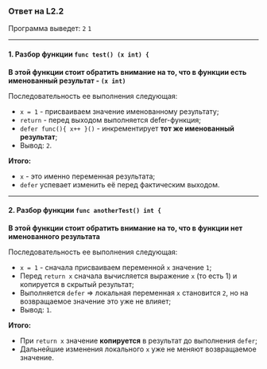 ### Ответ на L2.2

Программа выведет: 
`2`
`1`

---

#### 1. Разбор функции `func test() (x int) {`

**В этой функции стоит обратить внимание на то, что в функции есть именованный результат - `(x int)`**

Последовательность ее выполнения следующая:

- `x = 1` - присваиваем значение именованному результату;
- `return` - перед выходом выполняется defer-функция;
- `defer func(){ x++ }()` - инкрементирует **тот же именованный результат**;
- Вывод: `2`.   

**Итого:** 
- `x` - это именно переменная результата; 
- `defer` успевает изменить её перед фактическим выходом.
---

#### 2. Разбор функции `func anotherTest() int {`

**В этой функции стоит обратить внимание на то, что в функции нет именованного результата**

Последовательность ее выполнения следующая:

- `x = 1` - сначала присваиваем переменной `x` значение `1`;
- Перед `return x` сначала вычисляется выражение `x` (то есть 1) и копируется в скрытый результат;
- Выполняется `defer` => локальная переменная `x` становится `2`, но на возвращаемое значение это уже не влияет;
- Вывод: `1`.

**Итого:** 
- При `return x` значение **копируется** в результат до выполнения `defer`; 
- Дальнейшие изменения локального `x` уже не меняют возвращаемое значение.